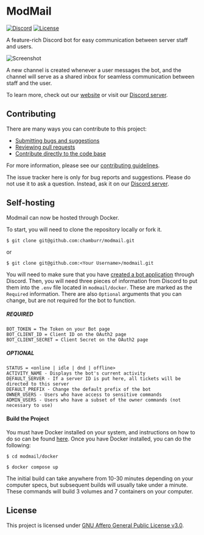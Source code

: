 # ModMail

[![Discord](https://discord.com/api/guilds/576016832956334080/widget.png)][discord]
[![License](https://img.shields.io/github/license/chamburr/modmail.svg)](LICENSE)

A feature-rich Discord bot for easy communication between server staff and users.

![Screenshot](https://chamburr.xyz/u/7PUf0Z.png)

A new channel is created whenever a user messages the bot, and the channel will serve as a shared
inbox for seamless communication between staff and the user.

To learn more, check out our [website](https://modmail.xyz) or visit our [Discord server][discord].

## Contributing

There are many ways you can contribute to this project:

- [Submitting bugs and suggestions](https://github.com/chamburr/modmail/issues)
- [Reviewing pull requests](https://github.com/chamburr/modmail/pulls)
- [Contribute directly to the code base](https://github.com/chamburr/modmail/pulls)

For more information, please see our [contributing guidelines](CONTRIBUTING.md).

The issue tracker here is only for bug reports and suggestions. Please do not use it to ask a
question. Instead, ask it on our [Discord server][discord].

## Self-hosting

Modmail can now be hosted through Docker. 

To start, you will need to clone the repository locally or fork it.
```
$ git clone git@github.com:chamburr/modmail.git
```
or
```
$ git clone git@github.com:<Your Username>/modmail.git
```

You will need to make sure that you have [created a bot application](https://discordpy.readthedocs.io/en/stable/discord.html) through Discord. Then, you will need three pieces of information from Discord to put them into the `.env` file located in `modmail/docker`. These are marked as the `Required` information. There are also `Optional` arguments that you can change, but are not required for the bot to function.

##### REQUIRED
```
BOT_TOKEN = The Token on your Bot page
BOT_CLIENT_ID = Client ID on the OAuth2 page
BOT_CLIENT_SECRET = Client Secret on the OAuth2 page
```
##### OPTIONAL

```
STATUS = <online | idle | dnd | offline>
ACTIVITY_NAME - Displays the bot's current activity
DEFAULT_SERVER - If a server ID is put here, all tickets will be directed to this server
DEFAULT_PREFIX - Change the default prefix of the bot
OWNER_USERS - Users who have access to sensitive commands 
ADMIN_USERS - Users who have a subset of the owner commands (not necessary to use)
```

#### Build the Project
You must have Docker installed on your system, and instructions on how to do so can be found [here](https://docs.docker.com/get-docker/). Once you have Docker installed, you can do the following:

```
$ cd modmail/docker

$ docker compose up
```

The initial build can take anywhere from 10-30 minutes depending on your computer specs, but subsequent builds will usually take under a minute. These commands will build 3 volumes and 7 containers on your computer. 
## License

This project is licensed under [GNU Affero General Public License v3.0](LICENSE).

[discord]: https://discord.gg/wjWJwJB
